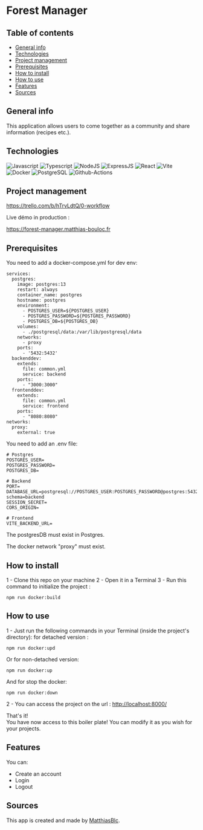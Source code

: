 # Forest Manager

## Table of contents

- [General info](#general-info)
- [Technologies](#technologies)
- [Project management](#project-management)
- [Prerequisites](#Prerequisites)
- [How to install](#How-to-install)
- [How to use](#How-to-use)
- [Features](#features)
- [Sources](#sources)

## General info

This application allows users to come together as a community and share information (recipes etc.).

## Technologies

![Javascript](https://img.shields.io/badge/JavaScript-323330?style=for-the-badge&logo=javascript&logoColor=F7DF1E)
![Typescript](https://img.shields.io/badge/TypeScript-007ACC?style=for-the-badge&logo=typescript&logoColor=white)
![NodeJS](https://img.shields.io/badge/Node%20js-339933?style=for-the-badge&logo=nodedotjs&logoColor=white)
![ExpressJS](https://img.shields.io/badge/Express%20js-000000?style=for-the-badge&logo=express&logoColor=white)
![React](https://img.shields.io/badge/React-20232A?style=for-the-badge&logo=react&logoColor=61DAFB)
![Vite](https://img.shields.io/badge/Vite-B73BFE?style=for-the-badge&logo=vite&logoColor=FFD62E)
![Docker](https://img.shields.io/badge/Docker-2CA5E0?style=for-the-badge&logo=docker&logoColor=white)
![PostgreSQL](https://img.shields.io/badge/PostgreSQL-316192?style=for-the-badge&logo=postgresql&logoColor=white)
![Github-Actions](https://img.shields.io/badge/GitHub_Actions-2088FF?style=for-the-badge&logo=github-actions&logoColor=white)

## Project management

https://trello.com/b/hTrvLdtQ/0-workflow

Live démo in production :

https://forest-manager.matthias-bouloc.fr

## Prerequisites

You need to add a docker-compose.yml for dev env:

```
services:
  postgres:
    image: postgres:13
    restart: always
    container_name: postgres
    hostname: postgres
    environment:
      - POSTGRES_USER=${POSTGRES_USER}
      - POSTGRES_PASSWORD=${POSTGRES_PASSWORD}
      - POSTGRES_DB=${POSTGRES_DB}
    volumes:
      - ./postgresql/data:/var/lib/postgresql/data
    networks:
      - proxy
    ports:
      - '5432:5432'
  backenddev:
    extends:
      file: common.yml
      service: backend
    ports:
      - "3000:3000"
  frontenddev:
    extends:
      file: common.yml
      service: frontend
    ports:
      - "8080:8080"
networks:
  proxy:
    external: true
```

You need to add an .env file:

```
# Postgres
POSTGRES_USER=
POSTGRES_PASSWORD=
POSTGRES_DB=

# Backend
PORT=
DATABASE_URL=postgresql://POSTGRES_USER:POSTGRES_PASSWORD@postgres:5432/POSTGRES_DB?schema=backend
SESSION_SECRET=
CORS_ORIGIN=

# Frontend
VITE_BACKEND_URL=
```

The postgresDB must exist in Postgres.

The docker network "proxy" must exist.

## How to install

1 - Clone this repo on your machine
2 - Open it in a Terminal
3 - Run this command to initialize the project :

```
npm run docker:build
```

## How to use

1 - Just run the following commands in your Terminal (inside the project's directory):
for detached version :

```
npm run docker:upd
```

Or for non-detached version:

```
npm run docker:up
```

And for stop the docker:

```
npm run docker:down
```

2 - You can access the project on the url : [http://localhost:8000/](http://localhost:8000/)

That's it!  
You have now access to this boiler plate! You can modify it as you wish for your projects.

## Features

You can:

- Create an account
- Login
- Logout

## Sources

This app is created and made by [MatthiasBlc](https://github.com/MatthiasBlc).
